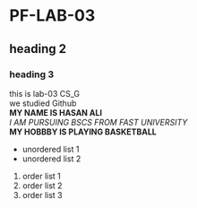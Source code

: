 # PF-LAB-03
## heading 2
### heading 3

this is lab-03 CS_G
</br>
we studied Github
</br>
**MY NAME IS HASAN ALI**
</BR>
_I AM PURSUING BSCS FROM FAST UNIVERSITY_
</br>
**MY HOBBBY IS PLAYING BASKETBALL**
</br>
- unordered list 1
- unordered list 2
  
1. order list 1
2. order list 2
3. order list 3
